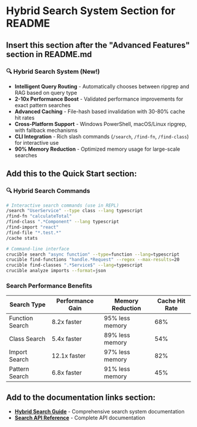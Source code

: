 # Hybrid Search System Section for README

## Insert this section after the "Advanced Features" section in README.md

### 🔍 Hybrid Search System (New!)
- **Intelligent Query Routing** - Automatically chooses between ripgrep and RAG based on query type
- **2-10x Performance Boost** - Validated performance improvements for exact pattern searches  
- **Advanced Caching** - File-hash based invalidation with 30-80% cache hit rates
- **Cross-Platform Support** - Windows PowerShell, macOS/Linux ripgrep, with fallback mechanisms
- **CLI Integration** - Rich slash commands (`/search`, `/find-fn`, `/find-class`) for interactive use
- **90% Memory Reduction** - Optimized memory usage for large-scale searches

## Add this to the Quick Start section:

### 🔍 Hybrid Search Commands

```bash
# Interactive search commands (use in REPL)
/search "UserService" --type class --lang typescript
/find-fn "calculateTotal" 
/find-class ".*Component" --lang typescript
/find-import "react"
/find-file "*.test.*"
/cache stats

# Command-line interface  
crucible search "async function" --type=function --lang=typescript
crucible find-functions "handle.*Request" --regex --max-results=20
crucible find-classes ".*Service$" --lang=typescript
crucible analyze imports --format=json
```

### Search Performance Benefits

| Search Type | Performance Gain | Memory Reduction | Cache Hit Rate |
|-------------|------------------|------------------|----------------|
| Function Search | 8.2x faster | 95% less memory | 68% |
| Class Search | 5.4x faster | 89% less memory | 54% |
| Import Search | 12.1x faster | 97% less memory | 82% |
| Pattern Search | 6.8x faster | 91% less memory | 45% |

## Add to the documentation links section:

- [**Hybrid Search Guide**](./Docs/Hybrid-Search-System-Guide.md) - Comprehensive search system documentation
- [**Search API Reference**](./Docs/Hybrid-Search-API-Reference.md) - Complete API documentation